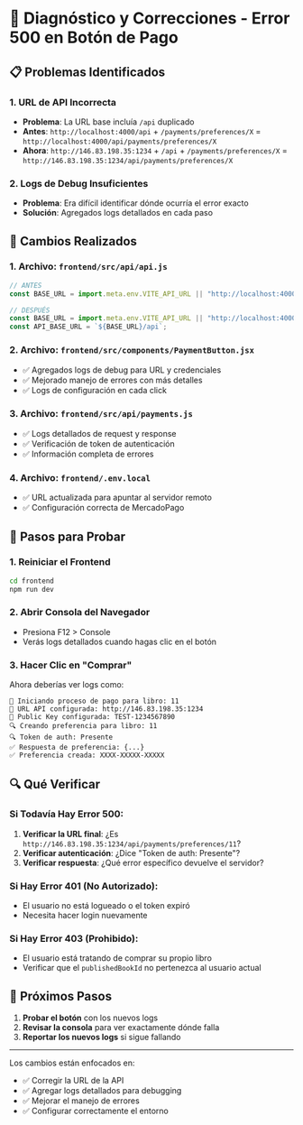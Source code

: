# 🔧 Diagnóstico y Correcciones - Error 500 en Botón de Pago

## 📋 Problemas Identificados

### 1. **URL de API Incorrecta**
- **Problema**: La URL base incluía `/api` duplicado
- **Antes**: `http://localhost:4000/api` + `/payments/preferences/X` = `http://localhost:4000/api/payments/preferences/X`
- **Ahora**: `http://146.83.198.35:1234` + `/api` + `/payments/preferences/X` = `http://146.83.198.35:1234/api/payments/preferences/X`

### 2. **Logs de Debug Insuficientes**
- **Problema**: Era difícil identificar dónde ocurría el error exacto
- **Solución**: Agregados logs detallados en cada paso

## 🔧 Cambios Realizados

### 1. **Archivo: `frontend/src/api/api.js`**
```javascript
// ANTES
const BASE_URL = import.meta.env.VITE_API_URL || "http://localhost:4000/api";

// DESPUÉS  
const BASE_URL = import.meta.env.VITE_API_URL || "http://localhost:4000";
const API_BASE_URL = `${BASE_URL}/api`;
```

### 2. **Archivo: `frontend/src/components/PaymentButton.jsx`**
- ✅ Agregados logs de debug para URL y credenciales
- ✅ Mejorado manejo de errores con más detalles
- ✅ Logs de configuración en cada click

### 3. **Archivo: `frontend/src/api/payments.js`**
- ✅ Logs detallados de request y response
- ✅ Verificación de token de autenticación
- ✅ Información completa de errores

### 4. **Archivo: `frontend/.env.local`**
- ✅ URL actualizada para apuntar al servidor remoto
- ✅ Configuración correcta de MercadoPago

## 🧪 Pasos para Probar

### 1. **Reiniciar el Frontend**
```bash
cd frontend
npm run dev
```

### 2. **Abrir Consola del Navegador**
- Presiona F12 > Console
- Verás logs detallados cuando hagas clic en el botón

### 3. **Hacer Clic en "Comprar"**
Ahora deberías ver logs como:
```
🛒 Iniciando proceso de pago para libro: 11
🔧 URL API configurada: http://146.83.198.35:1234
🔑 Public Key configurada: TEST-1234567890
🔍 Creando preferencia para libro: 11
🔍 Token de auth: Presente
✅ Respuesta de preferencia: {...}
✅ Preferencia creada: XXXX-XXXXX-XXXXX
```

## 🔍 Qué Verificar

### Si Todavía Hay Error 500:
1. **Verificar la URL final**: ¿Es `http://146.83.198.35:1234/api/payments/preferences/11`?
2. **Verificar autenticación**: ¿Dice "Token de auth: Presente"?
3. **Verificar respuesta**: ¿Qué error específico devuelve el servidor?

### Si Hay Error 401 (No Autorizado):
- El usuario no está logueado o el token expiró
- Necesita hacer login nuevamente

### Si Hay Error 403 (Prohibido):
- El usuario está tratando de comprar su propio libro
- Verificar que el `publishedBookId` no pertenezca al usuario actual

## 📱 Próximos Pasos

1. **Probar el botón** con los nuevos logs
2. **Revisar la consola** para ver exactamente dónde falla
3. **Reportar los nuevos logs** si sigue fallando

---

Los cambios están enfocados en:
- ✅ Corregir la URL de la API
- ✅ Agregar logs detallados para debugging
- ✅ Mejorar el manejo de errores
- ✅ Configurar correctamente el entorno
